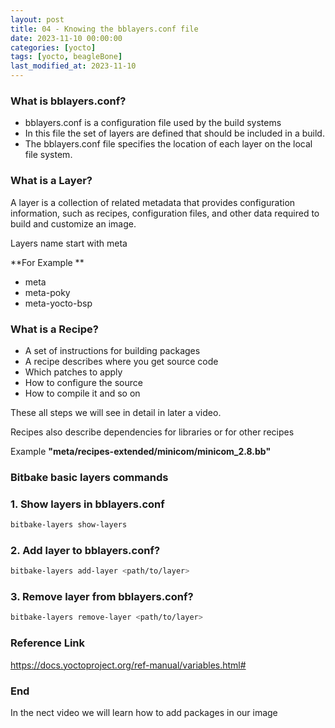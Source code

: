 ```yaml
---
layout: post
title: 04 - Knowing the bblayers.conf file
date: 2023-11-10 00:00:00
categories: [yocto]
tags: [yocto, beagleBone]
last_modified_at: 2023-11-10
---
```


### What is bblayers.conf?

* bblayers.conf is a configuration file used by the build systems
* In this file the set of layers are defined that should be included in a build.
* The bblayers.conf file specifies the location of each layer on the local file system.

### What is a Layer?

A layer is a collection of related metadata that provides configuration information, such as recipes, configuration files, and other data required to build and customize an image.

Layers name start with meta

**For Example **

* meta
* meta-poky
* meta-yocto-bsp

### What is a Recipe?

* A set of instructions for building packages
* A recipe describes where you get source code
* Which patches to apply
* How to configure the source
* How to compile it and so on

These all steps we will see in detail in later a video.

Recipes also describe dependencies for libraries or for other recipes

Example **"meta/recipes-extended/minicom/minicom_2.8.bb"**



### Bitbake basic layers commands

### 1. Show layers  in bblayers.conf

```bash
bitbake-layers show-layers
```

### 2. Add layer to bblayers.conf?

```bash
bitbake-layers add-layer <path/to/layer>
```

### 3. Remove layer from bblayers.conf?

```bash
bitbake-layers remove-layer <path/to/layer>
```



### Reference Link

https://docs.yoctoproject.org/ref-manual/variables.html#

### End

In the nect video we will learn how to add packages in our image


